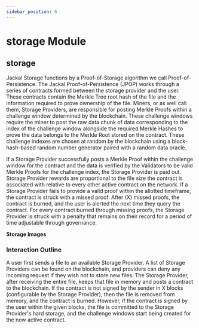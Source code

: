 ```yaml
---
sidebar_position: 6
---
```

# storage Module

## storage
Jackal Storage functions by a Proof-of-Storage algorithm we call Proof-of-Persistence. The Jackal Proof-of-Persistence (JPOP) works through a series of contracts formed between the storage provider and the user. These contracts contain the Merkle Tree root hash of the file and the information required to prove ownership of the file. Miners, or as well call them, Storage Providers, are responsible for posting Merkle Proofs within a challenge window determined by the blockchain. These challenge windows require the miner to post the raw data chunk of data corresponding to the index of the challenge window alongside the required Merkle Hashes to prove the data belongs to the Merkle Root stored on the contract. These challenge indexes are chosen at random by the blockchain using a block-hash-based random number generator paired with a random data oracle.

If a Storage Provider successfully posts a Merkle Proof within the challenge window for the contract and the data is verified by the Validators to be valid Merkle Proofs for the challenge index, the Storage Provider is paid out. Storage Provider rewards are proportional to the file size the contract is associated with relative to every other active contract on the network. If a Storage Provider fails to provide a valid proof within the allotted timeframe, the contract is struck with a missed proof. After (X) missed proofs, the contract is burned, and the user is alerted the next time they query the contract. For every contract burned through missing proofs, the Storage Provider is struck with a penalty that remains on their record for a period of time adjustable through governance.

__Storage Images__

### Interaction Outline
A user first sends a file to an available Storage Provider. A list of Storage Providers can be found on the blockchain, and providers can deny any incoming request if they wish not to store new files. The Storage Provider, after receiving the entire file, keeps that file in memory and posts a contract to the blockchain. If the contract is not signed by the sender in X blocks (configurable by the Storage Provider), then the file is removed from memory, and the contract is burned. However, if the contract is signed by the user within the given blocks, the file is committed to the Storage Provider's hard storage, and the challenge windows start being created for the now active contract.
